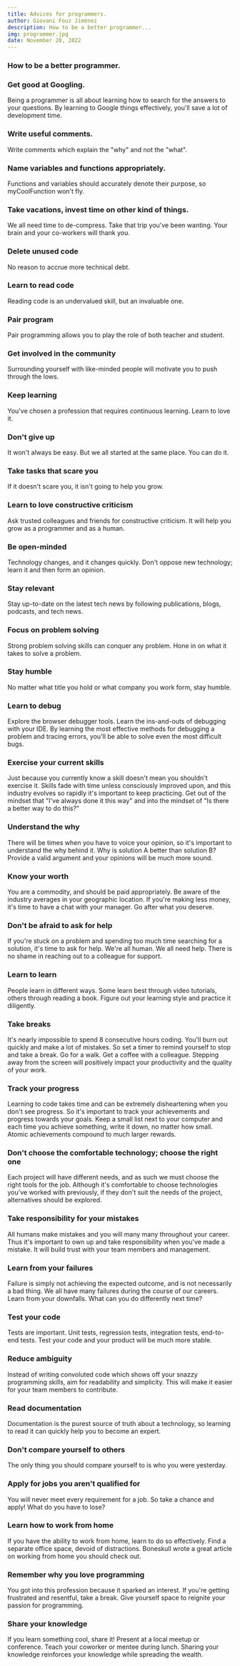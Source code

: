 ```yaml
---
title: Advices for programmers.
author: Giovani Fouz Jiménez
description: How to be a better programmer...
img: programmer.jpg
date: November 20, 2022
---
```


### How to be a better programmer.

### Get good at Googling.

Being a programmer is all about learning how to search for
the answers to your questions. By learning to Google things
effectively, you'll save a lot of development time.

### Write useful comments.

Write comments which explain the "why" and not the "what".

### Name variables and functions appropriately.

Functions and variables should accurately denote
their purpose, so myCoolFunction won't fly.

### Take vacations, invest time on other kind of things.

We all need time to de-compress. Take that trip you've been
wanting. Your brain and your co-workers will thank you.

### Delete unused code

No reason to accrue more technical debt.

### Learn to read code

Reading code is an undervalued skill, but an invaluable one.

### Pair program

Pair programming allows you to play the role of both teacher and student.

### Get involved in the community

Surrounding yourself with like-minded people will motivate you to push through the lows.

### Keep learning

You've chosen a profession that requires continuous learning. Learn to love it.

### Don't give up

It won't always be easy. But we all started at the same place. You can do it.

### Take tasks that scare you

If it doesn't scare you, it isn't going to help you grow.

### Learn to love constructive criticism

Ask trusted colleagues and friends for constructive criticism. It will help you grow as a programmer and as a human.

### Be open-minded

Technology changes, and it changes quickly. Don't oppose new technology; learn it and then form an opinion.

### Stay relevant

Stay up-to-date on the latest tech news by following publications, blogs, podcasts, and tech news.

### Focus on problem solving

Strong problem solving skills can conquer any problem. Hone in on what it takes to solve a problem.

### Stay humble

No matter what title you hold or what company you work form, stay humble.

### Learn to debug

Explore the browser debugger tools. Learn the ins-and-outs of debugging with your IDE. By learning the most effective methods for debugging a problem and tracing errors, you'll be able to solve even the most difficult bugs.

### Exercise your current skills

Just because you currently know a skill doesn't mean you shouldn't exercise it. Skills fade with time unless consciously improved upon, and this industry evolves so rapidly it's important to keep practicing. Get out of the mindset that "I've always done it this way" and into the mindset of "Is there a better way to do this?"

### Understand the why

There will be times when you have to voice your opinion, so it's important to understand the why behind it. Why is solution A better than solution B? Provide a valid argument and your opinions will be much more sound.

### Know your worth

You are a commodity, and should be paid appropriately. Be aware of the industry averages in your geographic location. If you're making less money, it's time to have a chat with your manager. Go after what you deserve.

### Don't be afraid to ask for help

If you're stuck on a problem and spending too much time searching for a solution, it's time to ask for help. We're all human. We all need help. There is no shame in reaching out to a colleague for support.

### Learn to learn

People learn in different ways. Some learn best through video tutorials, others through reading a book. Figure out your learning style and practice it diligently.

### Take breaks

It's nearly impossible to spend 8 consecutive hours coding. You'll burn out quickly and make a lot of mistakes. So set a timer to remind yourself to stop and take a break. Go for a walk. Get a coffee with a colleague. Stepping away from the screen will positively impact your productivity and the quality of your work.

### Track your progress

Learning to code takes time and can be extremely disheartening when you don't see progress. So it's important to track your achievements and progress towards your goals. Keep a small list next to your computer and each time you achieve something, write it down, no matter how small. Atomic achievements compound to much larger rewards.

### Don't choose the comfortable technology; choose the right one

Each project will have different needs, and as such we must choose the right tools for the job. Although it's comfortable to choose technologies you've worked with previously, if they don't suit the needs of the project, alternatives should be explored.

### Take responsibility for your mistakes

All humans make mistakes and you will many many throughout your career. Thus it's important to own up and take responsibility when you've made a mistake. It will build trust with your team members and management.

### Learn from your failures

Failure is simply not achieving the expected outcome, and is not necessarily a bad thing. We all have many failures during the course of our careers. Learn from your downfalls. What can you do differently next time?

### Test your code

Tests are important. Unit tests, regression tests, integration tests, end-to-end tests. Test your code and your product will be much more stable.

### Reduce ambiguity

Instead of writing convoluted code which shows off your snazzy programming skills, aim for readability and simplicity. This will make it easier for your team members to contribute.

### Read documentation

Documentation is the purest source of truth about a technology, so learning to read it can quickly help you to become an expert.

### Don't compare yourself to others

The only thing you should compare yourself to is who you were yesterday.

### Apply for jobs you aren't qualified for

You will never meet every requirement for a job. So take a chance and apply! What do you have to lose?

### Learn how to work from home

If you have the ability to work from home, learn to do so effectively. Find a separate office space, devoid of distractions. Boneskull wrote a great article on working from home you should check out.

### Remember why you love programming

You got into this profession because it sparked an interest. If you're getting frustrated and resentful, take a break. Give yourself space to reignite your passion for programming.

### Share your knowledge

If you learn something cool, share it! Present at a local meetup or conference. Teach your coworker or mentee during lunch. Sharing your knowledge reinforces your knowledge while spreading
the wealth.

